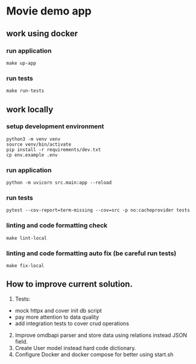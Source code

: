 # Movie demo app
## work using docker
### run application
```
make up-app
```
### run tests
```
make run-tests
```
## work locally
### setup development environment
```
python3 -m venv venv
source venv/bin/activate
pip install -r requirements/dev.txt
cp env.example .env
```
### run application
```
python -m uvicorn src.main:app --reload
```
### run tests
```
pytest --cov-report=term-missing --cov=src -p no:cacheprovider tests
```
### linting and code formatting check
```
make lint-local
```
### linting and code formatting auto fix (be careful run tests)
```
make fix-local
```

## How to improve current solution.
1. Tests:
* mock httpx and cover init db script
* pay more attention to data quality
* add integration tests to cover crud operations
2. Improve omdbapi parser and store data using relations instead JSON field.
3. Create User model instead hard code dictionary.
4. Configure Docker and docker compose for better using start.sh

